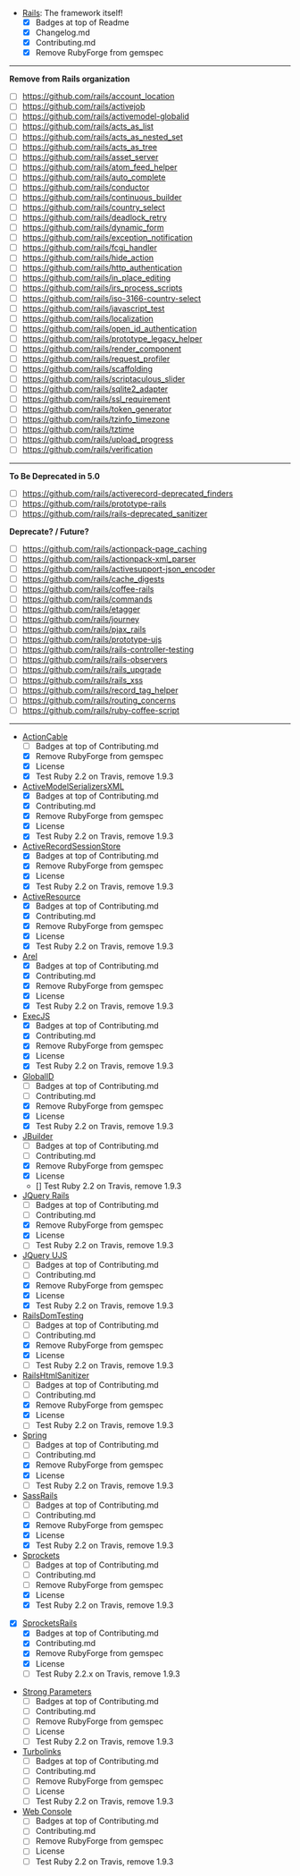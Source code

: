- [Rails](https://github.com/rails/rails): The framework itself!
  - [x] Badges at top of Readme
  - [x] Changelog.md
  - [x] Contributing.md
  - [x] Remove RubyForge from gemspec
  
---

**Remove from Rails organization**

- [ ] https://github.com/rails/account_location
- [ ] https://github.com/rails/activejob
- [ ] https://github.com/rails/activemodel-globalid
- [ ] https://github.com/rails/acts_as_list
- [ ] https://github.com/rails/acts_as_nested_set
- [ ] https://github.com/rails/acts_as_tree
- [ ] https://github.com/rails/asset_server
- [ ] https://github.com/rails/atom_feed_helper
- [ ] https://github.com/rails/auto_complete
- [ ] https://github.com/rails/conductor
- [ ] https://github.com/rails/continuous_builder
- [ ] https://github.com/rails/country_select
- [ ] https://github.com/rails/deadlock_retry
- [ ] https://github.com/rails/dynamic_form
- [ ] https://github.com/rails/exception_notification
- [ ] https://github.com/rails/fcgi_handler
- [ ] https://github.com/rails/hide_action
- [ ] https://github.com/rails/http_authentication
- [ ] https://github.com/rails/in_place_editing
- [ ] https://github.com/rails/irs_process_scripts
- [ ] https://github.com/rails/iso-3166-country-select
- [ ] https://github.com/rails/javascript_test
- [ ] https://github.com/rails/localization
- [ ] https://github.com/rails/open_id_authentication
- [ ] https://github.com/rails/prototype_legacy_helper
- [ ] https://github.com/rails/render_component
- [ ] https://github.com/rails/request_profiler
- [ ] https://github.com/rails/scaffolding
- [ ] https://github.com/rails/scriptaculous_slider
- [ ] https://github.com/rails/sqlite2_adapter
- [ ] https://github.com/rails/ssl_requirement
- [ ] https://github.com/rails/token_generator
- [ ] https://github.com/rails/tzinfo_timezone
- [ ] https://github.com/rails/tztime
- [ ] https://github.com/rails/upload_progress
- [ ] https://github.com/rails/verification

---

**To Be Deprecated in 5.0**
- [ ] https://github.com/rails/activerecord-deprecated_finders
- [ ] https://github.com/rails/prototype-rails
- [ ] https://github.com/rails/rails-deprecated_sanitizer

**Deprecate? / Future?**

- [ ] https://github.com/rails/actionpack-page_caching
- [ ] https://github.com/rails/actionpack-xml_parser
- [ ] https://github.com/rails/activesupport-json_encoder
- [ ] https://github.com/rails/cache_digests
- [ ] https://github.com/rails/coffee-rails
- [ ] https://github.com/rails/commands
- [ ] https://github.com/rails/etagger
- [ ] https://github.com/rails/journey
- [ ] https://github.com/rails/pjax_rails
- [ ] https://github.com/rails/prototype-ujs
- [ ] https://github.com/rails/rails-controller-testing
- [ ] https://github.com/rails/rails-observers
- [ ] https://github.com/rails/rails_upgrade
- [ ] https://github.com/rails/rails_xss
- [ ] https://github.com/rails/record_tag_helper
- [ ] https://github.com/rails/routing_concerns
- [ ] https://github.com/rails/ruby-coffee-script

---

- [ActionCable](https://github.com/rails/actioncable)
  - [ ] Badges at top of Contributing.md
  - [x] Remove RubyForge from gemspec
  - [x] License
  - [x] Test Ruby 2.2 on Travis, remove 1.9.3
- [ActiveModelSerializersXML](https://github.com/rails/activemodel-serializers-xml)
  - [x] Badges at top of Contributing.md
  - [x] Contributing.md
  - [x] Remove RubyForge from gemspec
  - [x] License
  - [x] Test Ruby 2.2 on Travis, remove 1.9.3
- [ActiveRecordSessionStore](https://github.com/rails/activerecord-session_store)
  - [x] Badges at top of Contributing.md
  - [x] Remove RubyForge from gemspec
  - [x] License
  - [x] Test Ruby 2.2 on Travis, remove 1.9.3
- [ActiveResource](https://github.com/rails/activeresource)
  - [x] Badges at top of Contributing.md
  - [x] Contributing.md
  - [x] Remove RubyForge from gemspec
  - [x] License
  - [x] Test Ruby 2.2 on Travis, remove 1.9.3
- [Arel](https://github.com/rails/arel)
  - [x] Badges at top of Contributing.md
  - [x] Contributing.md
  - [x] Remove RubyForge from gemspec
  - [x] License
  - [x] Test Ruby 2.2 on Travis, remove 1.9.3
- [ExecJS](https://github.com/rails/execjs)
  - [x] Badges at top of Contributing.md
  - [x] Contributing.md
  - [x] Remove RubyForge from gemspec
  - [x] License
  - [x] Test Ruby 2.2 on Travis, remove 1.9.3
- [GlobalID](https://github.com/rails/globalid)
  - [ ] Badges at top of Contributing.md
  - [ ] Contributing.md
  - [x] Remove RubyForge from gemspec
  - [x] License
  - [x] Test Ruby 2.2 on Travis, remove 1.9.3
- [JBuilder](https://github.com/rails/jbuilder)
  - [ ] Badges at top of Contributing.md
  - [ ] Contributing.md
  - [x] Remove RubyForge from gemspec
  - [x] License
  - [] Test Ruby 2.2 on Travis, remove 1.9.3
- [JQuery Rails](https://github.com/rails/jquery-rails)
  - [ ] Badges at top of Contributing.md
  - [ ] Contributing.md
  - [x] Remove RubyForge from gemspec
  - [x] License
  - [ ] Test Ruby 2.2 on Travis, remove 1.9.3
- [JQuery UJS](https://github.com/rails/jquery-ujs)
  - [ ] Badges at top of Contributing.md
  - [ ] Contributing.md
  - [x] Remove RubyForge from gemspec
  - [x] License
  - [x] Test Ruby 2.2 on Travis, remove 1.9.3
- [RailsDomTesting](https://github.com/rails/rails-dom-testing)
  - [ ] Badges at top of Contributing.md
  - [ ] Contributing.md
  - [x] Remove RubyForge from gemspec
  - [x] License
  - [ ] Test Ruby 2.2 on Travis, remove 1.9.3
- [RailsHtmlSanitizer](https://github.com/rails/rails-html-sanitizer)
  - [ ] Badges at top of Contributing.md
  - [ ] Contributing.md
  - [x] Remove RubyForge from gemspec
  - [x] License
  - [ ] Test Ruby 2.2 on Travis, remove 1.9.3
- [Spring](https://github.com/rails/spring)
  - [ ] Badges at top of Contributing.md
  - [ ] Contributing.md
  - [x] Remove RubyForge from gemspec
  - [x] License
  - [ ] Test Ruby 2.2 on Travis, remove 1.9.3
- [SassRails](https://github.com/rails/sass-rails)
  - [ ] Badges at top of Contributing.md
  - [ ] Contributing.md
  - [x] Remove RubyForge from gemspec
  - [x] License
  - [x] Test Ruby 2.2 on Travis, remove 1.9.3
- [Sprockets](https://github.com/rails/sprockets)
  - [ ] Badges at top of Contributing.md
  - [ ] Contributing.md
  - [ ] Remove RubyForge from gemspec
  - [x] License
  - [x] Test Ruby 2.2 on Travis, remove 1.9.3
- [x] [SprocketsRails](https://github.com/rails/sprockets-rails)
  - [x] Badges at top of Contributing.md
  - [x] Contributing.md
  - [x] Remove RubyForge from gemspec
  - [x] License
  - [ ] Test Ruby 2.2.x on Travis, remove 1.9.3
- [Strong Parameters](https://github.com/rails/strong_parameters)
  - [ ] Badges at top of Contributing.md
  - [ ] Contributing.md
  - [ ] Remove RubyForge from gemspec
  - [ ] License
  - [ ] Test Ruby 2.2 on Travis, remove 1.9.3
- [Turbolinks](https://github.com/rails/turbolinks)
  - [ ] Badges at top of Contributing.md
  - [ ] Contributing.md
  - [ ] Remove RubyForge from gemspec
  - [ ] License
  - [ ] Test Ruby 2.2 on Travis, remove 1.9.3
- [Web Console](https://github.com/rails/web-console)
  - [ ] Badges at top of Contributing.md
  - [ ] Contributing.md
  - [ ] Remove RubyForge from gemspec
  - [ ] License
  - [ ] Test Ruby 2.2 on Travis, remove 1.9.3
